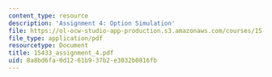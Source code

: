 ```yaml
---
content_type: resource
description: 'Assignment 4: Option Simulation'
file: https://ol-ocw-studio-app-production.s3.amazonaws.com/courses/15-433-investments-spring-2003/8a8bd6fa0d1261b937b2e3032b0816fb_15433_assignment_4.pdf
file_type: application/pdf
resourcetype: Document
title: 15433_assignment_4.pdf
uid: 8a8bd6fa-0d12-61b9-37b2-e3032b0816fb
---
```

